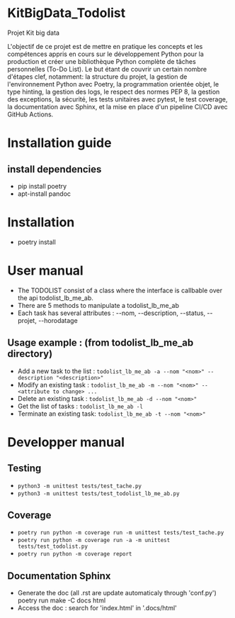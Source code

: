 # KitBigData_Todolist
Projet Kit big data

L'objectif de ce projet est de mettre en pratique les concepts et les compétences appris en cours sur le développement Python pour la production et créer une
bibliothèque Python complète de tâches personnelles (To-Do List).
Le but étant de couvrir un certain nombre d'étapes clef, notamment: la structure du projet, la gestion de l'environnement Python avec Poetry, la programmation orientée objet, le type hinting, la gestion des logs, le respect des normes PEP 8, la gestion des exceptions, la sécurité, les tests unitaires avec pytest, le test coverage, la documentation avec Sphinx, et la mise en place d'un pipeline CI/CD avec GitHub Actions.

# Installation guide
## install dependencies
- pip install poetry
- apt-install pandoc

# Installation
- poetry install


# User manual
- The TODOLIST consist of a class where the interface is callbable over the api todolist_lb_me_ab.
- There are 5 methods to manipulate a todolist_lb_me_ab
- Each task has several attributes : --nom, --description, --status, --projet, --horodatage

## Usage example : (from todolist_lb_me_ab directory)
- Add a new task to the list : ```todolist_lb_me_ab -a --nom "<nom>" --description "<description>"```
- Modify an existing task : ```todolist_lb_me_ab -m --nom "<nom>" --<attribute to change> ...```
- Delete an existing task : ```todolist_lb_me_ab -d --nom "<nom>"```
- Get the list of tasks : ```todolist_lb_me_ab -l```
- Terminate an existing task: ```todolist_lb_me_ab -t --nom "<nom>"```

# Developper manual
## Testing
- ```python3 -m unittest tests/test_tache.py```
- ```python3 -m unittest tests/test_todolist_lb_me_ab.py```
## Coverage
- ```poetry run python -m coverage run -m unittest tests/test_tache.py```
- ```poetry run python -m coverage run -a -m unittest tests/test_todolist.py```
- ```poetry run python -m coverage report```

## Documentation Sphinx
- Generate the doc (all .rst are update automaticaly through 'conf.py')
   poetry run make -C docs html
- Access the doc : search for 'index.html' in '.docs/html'
